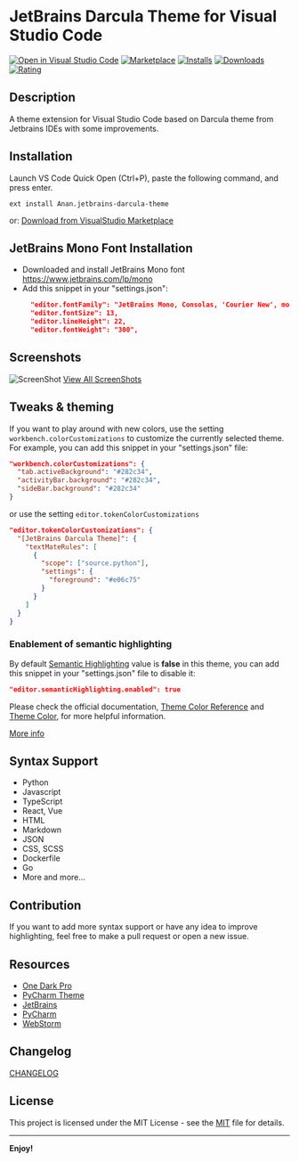 # JetBrains Darcula Theme for Visual Studio Code
[![Open in Visual Studio Code](https://open.vscode.dev/badges/open-in-vscode.svg)](https://open.vscode.dev/mohamed3nan/jetbrains-darcula-theme)
[![Marketplace](https://vsmarketplacebadge.apphb.com/version/Anan.jetbrains-darcula-theme.svg)](https://vsmarketplacebadge.apphb.com/version/Anan.jetbrains-darcula-theme.svg)
[![Installs](https://vsmarketplacebadge.apphb.com/installs-short/Anan.jetbrains-darcula-theme.svg)](https://vsmarketplacebadge.apphb.com/installs-short/Anan.jetbrains-darcula-theme.svg)
[![Downloads](https://vsmarketplacebadge.apphb.com/downloads-short/Anan.jetbrains-darcula-theme.svg)](https://vsmarketplacebadge.apphb.com/downloads-short/Anan.jetbrains-darcula-theme.svg)
[![Rating](https://vsmarketplacebadge.apphb.com/rating-star/Anan.jetbrains-darcula-theme.svg)](https://vsmarketplacebadge.apphb.com/rating-star/Anan.jetbrains-darcula-theme.svg)

## Description
A theme extension for Visual Studio Code based on Darcula theme from Jetbrains IDEs with some improvements.


## Installation
Launch VS Code Quick Open (Ctrl+P), paste the following command, and press enter.

```ext install Anan.jetbrains-darcula-theme```

or:
[Download from VisualStudio Marketplace](https://marketplace.visualstudio.com/items?itemName=Anan.jetbrains-darcula-theme)

## JetBrains Mono Font Installation
- Downloaded and install JetBrains Mono font https://www.jetbrains.com/lp/mono
- Add this snippet in your "settings.json":
  ```json
    "editor.fontFamily": "JetBrains Mono, Consolas, 'Courier New', monospace",
    "editor.fontSize": 13,
    "editor.lineHeight": 22,
    "editor.fontWeight": "300",
    ```

## Screenshots
![ScreenShot](screenshots/ScreenShots.gif)
[View All ScreenShots](screenshots)

## Tweaks & theming
If you want to play around with new colors, use the setting
`workbench.colorCustomizations` to customize the currently selected theme. For
example, you can add this snippet in your "settings.json" file:

```json
"workbench.colorCustomizations": {
  "tab.activeBackground": "#282c34",
  "activityBar.background": "#282c34",
  "sideBar.background": "#282c34"
}
```

or use the setting `editor.tokenColorCustomizations`

```json
"editor.tokenColorCustomizations": {
  "[JetBrains Darcula Theme]": {
    "textMateRules": [
      {
        "scope": ["source.python"],
        "settings": {
          "foreground": "#e06c75"
        }
      }
    ]
  }
}
```
### Enablement of semantic highlighting
By default [Semantic Highlighting](https://code.visualstudio.com/api/language-extensions/semantic-highlight-guide#enablement-of-semantic-highlighting) value is **false** in this theme, you can add this snippet in your "settings.json" file to disable it:
```json
"editor.semanticHighlighting.enabled": true
```

Please check the official documentation,
[Theme Color Reference](https://code.visualstudio.com/docs/getstarted/theme-color-reference) and
[Theme Color](https://code.visualstudio.com/docs/getstarted/themes), for more helpful information.

[More info](https://code.visualstudio.com/updates/v1_15#_user-definable-syntax-highlighting-colors)


## Syntax Support
- Python
- Javascript
- TypeScript
- React, Vue
- HTML
- Markdown
- JSON
- CSS, SCSS
- Dockerfile
- Go
- More and more...


## Contribution
If you want to add more syntax support or have any idea to improve highlighting, feel free to make a pull request or open a new issue.


## Resources
- [One Dark Pro](https://github.com/Binaryify/OneDark-Pro)
- [PyCharm Theme](https://github.com/nicohlr/vscode-pycharm-theme)
- [JetBrains](https://www.jetbrains.com)
- [PyCharm](https://www.jetbrains.com/pycharm/)
- [WebStorm](https://www.jetbrains.com/webstorm/)


## Changelog
[CHANGELOG](CHANGELOG.md)


## License
This project is licensed under the MIT License - see the
[MIT](LICENSE.txt) file for details.


---

**Enjoy!**
